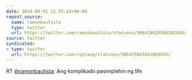 ```yaml
---
date: 2014-09-01 12:55:14+00:00
repost_source:
  name: ramonbautista
  type: twitter
  url: https://twitter.com/ramonbautista/statuses/506418420506583040/
source: twitter
syndicated:
- type: twitter
  url: https://twitter.com/roytang/statuses/506425043841069056/
---
```


RT [@ramonbautista](https://twitter.com/ramonbautista/): Ang komplikado pasimplehin ng life